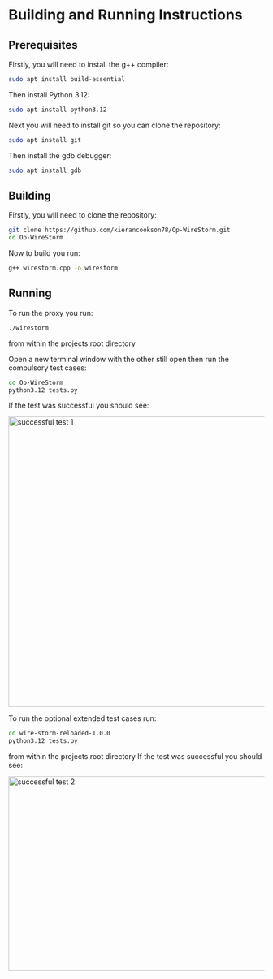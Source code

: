 # Building and Running Instructions
## Prerequisites
Firstly, you will need to install the g++ compiler:
``` bash
sudo apt install build-essential
```
Then install Python 3.12:
``` bash
sudo apt install python3.12
```
Next you will need to install git so you can clone the repository:
``` bash
sudo apt install git
```
Then install the gdb debugger:
``` bash
sudo apt install gdb
```
## Building
Firstly, you will need to clone the repository:
``` bash
git clone https://github.com/kierancookson78/Op-WireStorm.git
cd Op-WireStorm
```
Now to build you run:
``` bash
g++ wirestorm.cpp -o wirestorm
```
## Running
To run the proxy you run:
``` bash
./wirestorm
```
from within the projects root directory

Open a new terminal window with the other still open then run the compulsory test cases:
``` bash
cd Op-WireStorm
python3.12 tests.py
```
If the test was successful you should see:

<img width="983" height="572" alt="successful test 1" src="https://github.com/user-attachments/assets/940d96c9-4a9f-40f4-af1e-9698cab342b7" />

To run the optional extended test cases run:
``` bash
cd wire-storm-reloaded-1.0.0
python3.12 tests.py
```
from within the projects root directory
If the test was successful you should see:

<img width="796" height="383" alt="successful test 2" src="https://github.com/user-attachments/assets/5b56e62e-d240-4d35-97af-c02c8e3e8ee6" />
